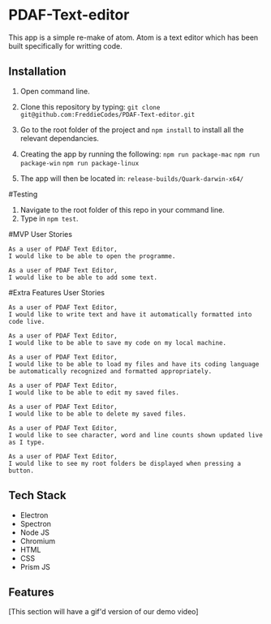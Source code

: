 # PDAF-Text-editor

This app is a simple re-make of atom. Atom is a text editor which has been built specifically for writting code.

## Installation

1. Open command line.

2. Clone this repository by typing: `git clone git@github.com:FreddieCodes/PDAF-Text-editor.git`

3. Go to the root folder of the project and `npm install` to install all the relevant dependancies.

4. Creating the app by running the following:
`npm run package-mac`
`npm run package-win`
`npm run package-linux`

5. The app will then be located in:
`release-builds/Quark-darwin-x64/`

#Testing

1. Navigate to the root folder of this repo in your command line.
2. Type in `npm test`.


#MVP User Stories

```
As a user of PDAF Text Editor,
I would like to be able to open the programme.

As a user of PDAF Text Editor,
I would like to be able to add some text.

```

#Extra Features User Stories

````
As a user of PDAF Text Editor,
I would like to write text and have it automatically formatted into code live.

As a user of PDAF Text Editor,
I would like to be able to save my code on my local machine.

As a user of PDAF Text Editor,
I would like to be able to load my files and have its coding language be automatically recognized and formatted appropriately.

As a user of PDAF Text Editor,
I would like to be able to edit my saved files.

As a user of PDAF Text Editor,
I would like to be able to delete my saved files.

As a user of PDAF Text Editor,
I would like to see character, word and line counts shown updated live as I type.

As a user of PDAF Text Editor,
I would like to see my root folders be displayed when pressing a button.

`````

## Tech Stack
- Electron
- Spectron
- Node JS
- Chromium
- HTML
- CSS
- Prism JS


## Features

[This section will have a gif'd version of our demo video]
